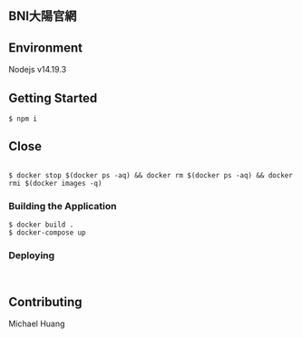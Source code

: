 ## BNI大陽官網


## Environment

Nodejs v14.19.3




## Getting Started

```
$ npm i
```
## Close 

```

$ docker stop $(docker ps -aq) && docker rm $(docker ps -aq) && docker rmi $(docker images -q)

```



### Building the Application

```
$ docker build .
$ docker-compose up
```

### Deploying



```


```


## Contributing

Michael Huang

